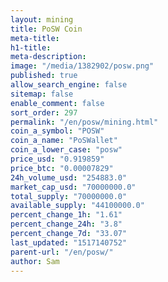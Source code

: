 ```yaml
---
layout: mining
title: PoSW Coin
meta-title: 
h1-title: 
meta-description: 
image: "/media/1382902/posw.png"
published: true
allow_search_engine: false
sitemap: false
enable_comment: false
sort_order: 297
permalink: "/en/posw/mining.html"
coin_a_symbol: "POSW"
coin_a_name: "PoSWallet"
coin_a_lower_case: "posw"
price_usd: "0.919859"
price_btc: "0.00007829"
24h_volume_usd: "254883.0"
market_cap_usd: "70000000.0"
total_supply: "70000000.0"
available_supply: "44100000.0"
percent_change_1h: "1.61"
percent_change_24h: "3.8"
percent_change_7d: "33.07"
last_updated: "1517140752"
parent-url: "/en/posw/"
author: Sam
---
```


